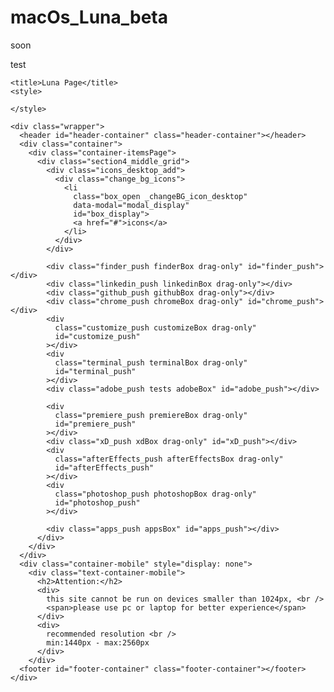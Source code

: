 # macOs_Luna_beta

soon

<div>test</div>

<html lang="ro">
  <head>
    <meta charset="UTF-8" />
    <meta http-equiv="X-UA-Compatible" content="IE=edge" />
    <meta name="viewport" content="width=device-width, initial-scale=1.0" />
    <link rel="preconnect" href="https://fonts.googleapis.com" />
    <link rel="preconnect" href="https://fonts.gstatic.com" crossorigin />

    <title>Luna Page</title>
    <style>

    </style>

  </head>

  <body>




    <div class="wrapper">
      <header id="header-container" class="header-container"></header>
      <div class="container">
        <div class="container-itemsPage">
          <div class="section4_middle_grid">
            <div class="icons_desktop_add">
              <div class="change_bg_icons">
                <li
                  class="box_open _changeBG_icon_desktop"
                  data-modal="modal_display"
                  id="box_display">
                  <a href="#">icons</a>
                </li>
              </div>
            </div>

            <div class="finder_push finderBox drag-only" id="finder_push"></div>
            <div class="linkedin_push linkedinBox drag-only"></div>
            <div class="github_push githubBox drag-only"></div>
            <div class="chrome_push chromeBox drag-only" id="chrome_push"></div>
            <div
              class="customize_push customizeBox drag-only"
              id="customize_push"
            ></div>
            <div
              class="terminal_push terminalBox drag-only"
              id="terminal_push"
            ></div>
            <div class="adobe_push tests adobeBox" id="adobe_push"></div>

            <div
              class="premiere_push premiereBox drag-only"
              id="premiere_push"
            ></div>
            <div class="xD_push xdBox drag-only" id="xD_push"></div>
            <div
              class="afterEffects_push afterEffectsBox drag-only"
              id="afterEffects_push"
            ></div>
            <div
              class="photoshop_push photoshopBox drag-only"
              id="photoshop_push"
            ></div>

            <div class="apps_push appsBox" id="apps_push"></div>
          </div>
        </div>
      </div>
      <div class="container-mobile" style="display: none">
        <div class="text-container-mobile">
          <h2>Attention:</h2>
          <div>
            this site cannot be run on devices smaller than 1024px, <br />
            <span>please use pc or laptop for better experience</span>
          </div>
          <div>
            recommended resolution <br />
            min:1440px - max:2560px
          </div>
        </div>
      <footer id="footer-container" class="footer-container"></footer>
    </div>

  </body>
</html>
